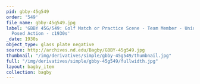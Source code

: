 ```yaml
---
pid: gbby-45g549
order: '549'
file_name: gbby-45g549.jpg
label: 'GBBY 45G/549: Golf Match or Practice Scene - Team Member - Unidentified -
  Posed Action - c1930s'
_date: 1930s
object_type: glass plate negative
source: http://archives.nd.edu/Bagby/GBBY-45g549.jpg
thumbnail: "/img/derivatives/simple/gbby-45g549/thumbnail.jpg"
full: "/img/derivatives/simple/gbby-45g549/fullwidth.jpg"
layout: bagby_item
collection: bagby
---
```

